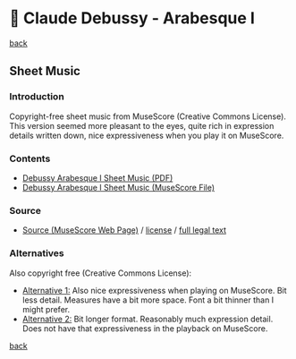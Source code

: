 🎼 Claude Debussy - Arabesque Ⅰ
===============================

[back](../README.md)

Sheet Music
-----------

### Introduction

Copyright-free sheet music from MuseScore (Creative Commons License). This version seemed more pleasant to the eyes, quite rich in expression details written down, nice expressiveness when you play it on MuseScore.

### Contents

- [Debussy Arabesque Ⅰ Sheet Music (PDF)](debussy-arabesque-1-sheet-music.pdf)
- [Debussy Arabesque Ⅰ Sheet Music (MuseScore File)](debussy-arabesque-1-sheet-music.mscz)

### Source

- <a target="_blank" rel="noopener noreferrer" href="https://musescore.com/antlachaume/arabesque-n-1">Source (MuseScore Web Page)</a> / <a target="_blank" rel="noopener noreferrer" href="https://creativecommons.org/publicdomain/zero/1.0/">license</a> / <a target="_blank" rel="noopener noreferrer" href="https://creativecommons.org/publicdomain/zero/1.0/legalcode">full legal text</a>

### Alternatives

Also copyright free (Creative Commons License):  

- <a target="_blank" rel="noopener noreferrer" href="https://musescore.com/hmscomp/debussy-premiere-arabesque-l-66-no-1">Alternative 1:</a> Also nice expressiveness when playing on MuseScore. Bit less detail. Measures have a bit more space. Font a bit thinner than I might prefer.
- <a target="_blank" rel="noopener noreferrer" href="https://musescore.com/user/31251552/scores/7215237">Alternative 2:</a> Bit longer format. Reasonably much expression detail. Does not have that expressiveness in the playback on MuseScore.

[back](../README.md)
